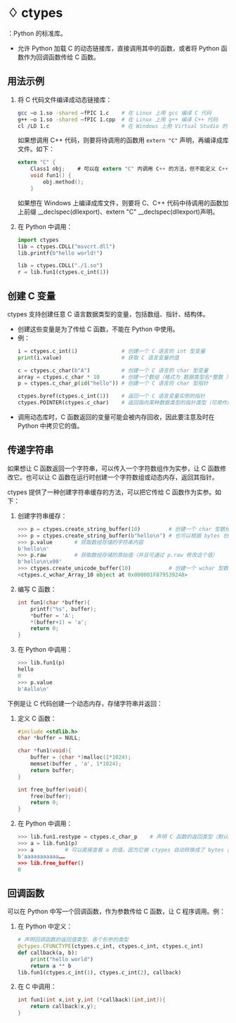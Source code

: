 # ♢ ctypes

：Python 的标准库。
- 允许 Python 加载 C 的动态链接库，直接调用其中的函数，或者将 Python 函数作为回调函数传给 C 函数。

## 用法示例

1. 将 C 代码文件编译成动态链接库：
    ```sh
    gcc –o 1.so -shared –fPIC 1.c    # 在 Linux 上用 gcc 编译 C 代码
    g++ –o 1.so -shared –fPIC 1.cpp  # 在 Linux 上用 g++ 编译 C++ 代码
    cl /LD 1.c                       # 在 Windows 上用 Virtual Studio 的 cl 命令编译
    ```
    如果想调用 C++ 代码，则要将待调用的函数用 `extern "C"` 声明，再编译成库文件。如下：
    ```c
    extern "C" {
        Class1 obj;    # 可以在 extern "C" 内调用 C++ 的方法，但不能定义 C++ 特有的对象
        void fun1() {
            obj.method();
        }
    ```
    如果想在 Windows 上编译成库文件，则要将 C、C++ 代码中待调用的函数加上前缀 __declspec(dllexport)、extern "C" __declspec(dllexport)声明。

2. 在 Python 中调用：
    ```py
    import ctypes
    lib = ctypes.CDLL("msvcrt.dll")
    lib.printf(b"hello world!")

    lib = ctypes.CDLL("./1.so")
    r = lib.fun1(ctypes.c_int(1))
    ```

## 创建 C 变量

ctypes 支持创建任意 C 语言数据类型的变量，包括数组、指针、结构体。
- 创建这些变量是为了传给 C 函数，不能在 Python 中使用。
- 例：
  ```py
  i = ctypes.c_int(1)              # 创建一个 C 语言的 int 型变量
  print(i.value)                   # 获取 C 语言变量的值

  c = ctypes.c_char(b"A")          # 创建一个 C 语言的 char 型变量
  array = ctypes.c_char * 10       # 创建一个数组（格式为 数据类型名*整数 ）
  p = ctypes.c_char_p(id("hello")) # 创建一个 C 语言的 char 型指针

  ctypes.byref(ctypes.c_int(1))    # 返回一个 C 语言变量实例的指针
  ctypes.POINTER(ctypes.c_char)    # 返回指向某种数据类型的指针类型（可用作声明函数原型）
  ```
- 调用动态库时，C 函数返回的变量可能会被内存回收，因此要注意及时在 Python 中拷贝它的值。

## 传递字符串

如果想让 C 函数返回一个字符串，可以传入一个字符数组作为实参，让 C 函数修改它。也可以让 C 函数在运行时创建一个字符数组或动态内存，返回其指针。

ctypes 提供了一种创建字符串缓存的方法，可以把它传给 C 函数作为实参。如下：
1. 创建字符串缓存：
    ```py
    >>> p = ctypes.create_string_buffer(10)         # 创建一个 char 型数组，用作缓存，长度为 10
    >>> p = ctypes.create_string_buffer(b"hello\n") # 也可以根据 bytes 创建数组缓存
    >>> p.value       # 获取数组存储的字符串内容
    b'hello\n'
    >>> p.raw         # 获取数组存储的原始值（并且可通过 p.raw 修改这个值）
    b'hello\n\x00'
    >>> ctypes.create_unicode_buffer(10)            # 创建一个 wchar 型数组缓存
    <ctypes.c_wchar_Array_10 object at 0x000001F879539248>
    ```

2. 编写 C 函数：
    ```C
    int fun1(char *buffer){  
        printf("%s", buffer);
        *buffer = 'A';
        *(buffer+1) = 'a';
        return 0;
    }
    ```

3. 在 Python 中调用：
    ```py
    >>> lib.fun1(p)
    hello
    0
    >>> p.value
    b'Aallo\n'
    ```

下例是让 C 代码创建一个动态内存，存储字符串并返回：
1. 定义 C 函数：
    ```C
    #include <stdlib.h>
    char *buffer = NULL;

    char *fun1(void){
        buffer = (char *)malloc(1*1024);
        memset(buffer , 'a', 1*1024);
        return buffer;
    }

    int free_buffer(void){
        free(buffer);
        return 0;
    }
    ```

2. 在 Python 中调用：
    ```py
    >>> lib.fun1.restype = ctypes.c_char_p    # 声明 C 函数的返回类型（默认采用 int 型）
    >>> a = lib.fun1(p)
    >>> a          # 可以直接查看 a 的值，因为它被 ctypes 自动转换成了 bytes 类型
    b'aaaaaaaaaaa……
    >>> lib.free_buffer()
    0
    ```

## 回调函数

可以在 Python 中写一个回调函数，作为参数传给 C 函数，让 C 程序调用。例：
1. 在 Python 中定义：
    ```py
    # 声明回调函数的返回值类型、各个形参的类型
    @ctypes.CFUNCTYPE(ctypes.c_int, ctypes.c_int, ctypes.c_int)
    def callback(a, b):
        print("hello world")
        return a ** b
    lib.fun1(ctypes.c_int(1), ctypes.c_int(2), callback)
    ```

2. 在 C 中调用：
    ```C
    int fun1(int x,int y,int (*callback)(int,int)){
        return callback(x,y);
    }
    ```
